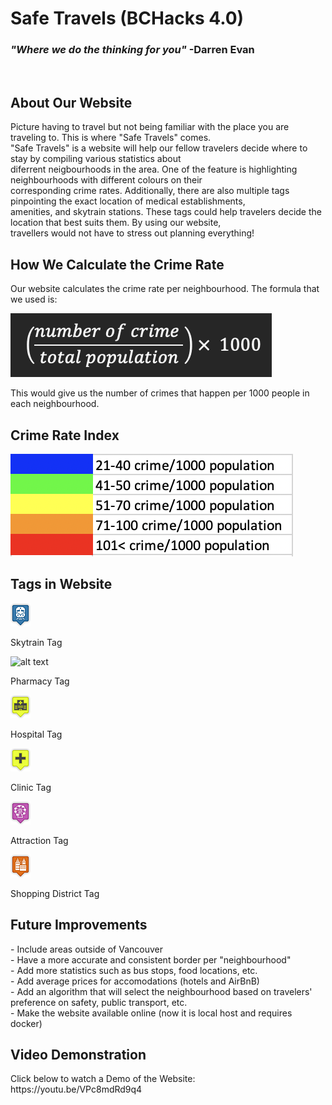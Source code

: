 <h1> Safe Travels (BCHacks 4.0) </h1>
<h3><i>"Where we do the thinking for you"</i>  -Darren Evan</h3>
<br> 

<h2>About Our Website</h2>
Picture having to travel but not being familiar with the place you are traveling to. This is where "Safe Travels" comes.<br>
"Safe Travels" is a website will help our fellow travelers decide where to stay by compiling various statistics about<br>
diferrent neigbourhoods in the area. One of the feature is highlighting neighbourhoods with different colours on their<br>
corresponding crime rates. Additionally, there are also multiple tags pinpointing the exact location of medical establishments,<br>
amenities, and skytrain stations. These tags could help travelers decide the location that best suits them. By using our website,<br>
travellers would not have to stress out planning everything!

<h2>How We Calculate the Crime Rate</h2>
Our website calculates the crime rate per neighbourhood. The formula that we used is:<br>

![alt text](img/formula.png)<br>

This would give us the number of crimes that happen per 1000 people in each neighbourhood.<br> 

<h2>Crime Rate Index</h2>

![alt text](img/barometer.png)<br>

<h2>Tags in Website</h2>

![alt text](img/iconST.png)<br>

Skytrain Tag<br>

![alt text](img/iconPH.png)<br>

Pharmacy Tag<br>

![alt text](img/iconHT.png)<br>

Hospital Tag<br>

![alt text](img/iconCN.png)<br>

Clinic Tag<br>

![alt text](img/iconAT.png)<br>

Attraction Tag<br>

![alt text](img/iconSD.png)<br>

Shopping District Tag<br>

<h2>Future Improvements</h2>
- Include areas outside of Vancouver<br>
- Have a more accurate and consistent border per "neighbourhood"<br>
- Add more statistics such as bus stops, food locations, etc. <br>
- Add average prices for accomodations (hotels and AirBnB)<br>
- Add an algorithm that will select the neighbourhood based on travelers' preference on safety, public transport, etc.<br>
- Make the website available online (now it is local host and requires docker)<br>

<h2>Video Demonstration</h2>
Click below to watch a Demo of the Website:
https://youtu.be/VPc8mdRd9q4
